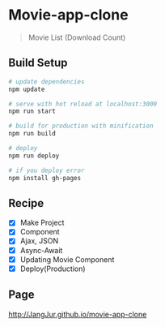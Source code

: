# Movie-app-clone

> Movie List (Download Count)

## Build Setup

``` bash
# update dependencies
npm update

# serve with hot reload at localhost:3000
npm run start

# build for production with minification
npm run build

# deploy
npm run deploy

# if you deploy error
npm install gh-pages

```

## Recipe

- [x] Make Project
- [x] Component
- [x] Ajax, JSON
- [x] Async-Await
- [x] Updating Movie Component
- [x] Deploy(Production)

## Page

http://JangJur.github.io/movie-app-clone
